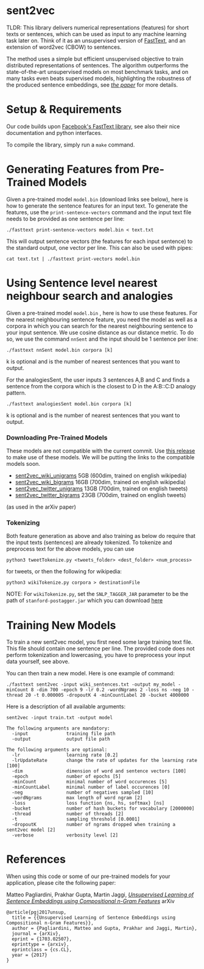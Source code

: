 # sent2vec
TLDR: This library delivers numerical representations (features) for short texts or sentences, which can be used as input to any machine learning task later on. Think of it as an unsupervised version of [FastText](https://github.com/facebookresearch/fastText), and an extension of word2vec (CBOW) to sentences.

The method uses a simple but efficient unsupervised objective to train distributed representations of sentences. The algorithm outperforms the state-of-the-art unsupervised models on most benchmark tasks, and on many tasks even beats supervised models, highlighting the robustness of the produced sentence embeddings, see [*the paper*](https://arxiv.org/abs/1703.02507) for more details.

# Setup & Requirements
Our code builds upon [Facebook's FastText library](https://github.com/facebookresearch/fastText), see also their nice documentation and python interfaces.

To compile the library, simply run a `make` command.

# Generating Features from Pre-Trained Models
Given a pre-trained model `model.bin` (download links see below), here is how to generate the sentence features for an input text. To generate the features, use the `print-sentence-vectors` command and the input text file needs to be provided as one sentence per line:

```
./fasttext print-sentence-vectors model.bin < text.txt
```

This will output sentence vectors (the features for each input sentence) to the standard output, one vector per line.
This can also be used with pipes:

```
cat text.txt | ./fasttext print-vectors model.bin
```
# Using Sentence level nearest neighbour search and analogies
Given a pre-trained model `model.bin` , here is how to use these features. For the nearest neighbouring sentence feature, you need the model as well as a corpora in which you can search for the nearest neighbouring sentence to your input sentence. We use cosine distance as our distance metric. To do so, we use the command `nnSent` and the input should be 1 sentence per line:

```
./fasttext nnSent model.bin corpora [k] 
```
k is optional and is the number of nearest sentences that you want to output.     

For the analogiesSent, the user inputs 3 sentences A,B and C and finds a sentence from the corpora which is the closest to D in the A:B::C:D analogy pattern.
```
./fasttext analogiesSent model.bin corpora [k]
```

k is optional and is the number of nearest sentences that you want to output.     



### Downloading Pre-Trained Models
These models are not compatible with the current commit. Use [this release](https://github.com/epfml/sent2vec/releases/tag/v1) to make use of these models. We will be putting the links to the compatible models soon.

- [sent2vec_wiki_unigrams](https://drive.google.com/uc?export=download&confirm=FHHw&id=0BwblUWuN_Bn9akZpdVg0Qk8zbGs) 5GB (600dim, trained on english wikipedia)
- [sent2vec_wiki_bigrams](https://drive.google.com/uc?export=download&confirm=IcCE&id=0BwblUWuN_Bn9RURIYXNKeE5qS1U) 16GB (700dim, trained on english wikipedia)
- [sent2vec_twitter_unigrams](https://drive.google.com/uc?export=download&confirm=D2U1&id=0BwblUWuN_Bn9RkdEZkJwQWs4WmM) 13GB (700dim, trained on english tweets)
- [sent2vec_twitter_bigrams](https://drive.google.com/uc?export=download&confirm=BheQ&id=0BwblUWuN_Bn9VTEyUzA2ZFNmVWM) 23GB (700dim, trained on english tweets)

(as used in the arXiv paper)

### Tokenizing
Both feature generation as above and also training as below do require that the input texts (sentences) are already tokenized. To tokenize and preprocess text for the above models, you can use

```
python3 tweetTokenize.py <tweets_folder> <dest_folder> <num_process>
```

for tweets, or then the following for wikipedia:
```
python3 wikiTokenize.py corpora > destinationFile
```
NOTE: For `wikiTokenize.py`, set the `SNLP_TAGGER_JAR` parameter to be the path of `stanford-postagger.jar` which you can download [here](http://www.java2s.com/Code/Jar/s/Downloadstanfordpostaggerjar.htm)

# Training New Models

To train a new sent2vec model, you first need some large training text file. This file should contain one sentence per line. The provided code does not perform tokenization and lowercasing, you have to preprocess your input data yourself, see above.

You can then train a new model. Here is one example of command:

    ./fasttext sent2vec -input wiki_sentences.txt -output my_model -minCount 8 -dim 700 -epoch 9 -lr 0.2 -wordNgrams 2 -loss ns -neg 10 -thread 20 -t 0.000005 -dropoutK 4 -minCountLabel 20 -bucket 4000000

Here is a description of all available arguments:

```
sent2vec -input train.txt -output model

The following arguments are mandatory:
  -input              training file path
  -output             output file path

The following arguments are optional:
  -lr                 learning rate [0.2]
  -lrUpdateRate       change the rate of updates for the learning rate [100]
  -dim                dimension of word and sentence vectors [100]
  -epoch              number of epochs [5]
  -minCount           minimal number of word occurences [5]
  -minCountLabel      minimal number of label occurences [0]
  -neg                number of negatives sampled [10]
  -wordNgrams         max length of word ngram [2]
  -loss               loss function {ns, hs, softmax} [ns]
  -bucket             number of hash buckets for vocabulary [2000000]
  -thread             number of threads [2]
  -t                  sampling threshold [0.0001]
  -dropoutK           number of ngrams dropped when training a sent2vec model [2]
  -verbose            verbosity level [2]
```

# References
When using this code or some of our pre-trained models for your application, please cite the following paper:

  Matteo Pagliardini, Prakhar Gupta, Martin Jaggi, [*Unsupervised Learning of Sentence Embeddings using Compositional n-Gram Features*](https://arxiv.org/abs/1703.02507) arXiv

```
@article{pgj2017unsup,
  title = {{Unsupervised Learning of Sentence Embeddings using Compositional n-Gram Features}},
  author = {Pagliardini, Matteo and Gupta, Prakhar and Jaggi, Martin},
  journal = {arXiv},
  eprint = {1703.02507},
  eprinttype = {arxiv},
  eprintclass = {cs.CL},
  year = {2017}
}
```
